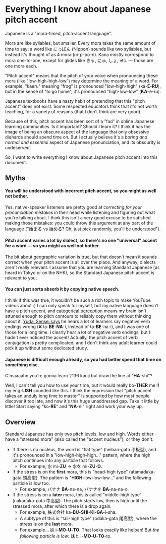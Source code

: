 # Everything I know about Japanese pitch accent

Japanese is a "mora-timed, pitch-accent language".

Mora are like syllables, but smaller. Every mora takes the same amount of time to say: a word like にっぽん (Nippon) sounds like two syllables, but instead it's thought of as 4 mora (ni-p-po-n). Kana _mostly_ correspond to mora one-to-one, except for glides like きゃ, にゅ, しょ, etc. — those are one mora each.

"Pitch accent" means that the pitch of your voice when pronouncing these mora (like "low-high-high-low") may determine the meaning of a word. For example, "kaeru" meaning "frog" is pronounced "low-high-high" (ka-**E**-**RU**), but in the sense of "to go home", it's pronounced "high-low-low" (**KA**-e-ru).

Japanese textbooks have a nasty habit of pretending that this "pitch accent" does not exist. Some respected educators think that it's not worth teaching, for a variety of reasons (that I don't think are very good).

Because of this, pitch accent has been sort of a "fad" in online Japanese learning communities. Is it important? Should I learn it? I think it has the image of being an obscure aspect of the language that only obsessive diehards should spend time on. But I actually believe it's a _boring and normal and essential_ aspect of Japanese pronunciation, and its obscurity is undeserved.

So, I want to write everything I know about Japanese pitch accent into this document.

## Myths
#### You will be understood with incorrect pitch accent, so you might as well not bother.
Yes, native-speaker listeners are pretty good at _correcting for your pronunciation mistakes_ in their head while listening and figuring out what you're talking about. I think this isn't a very good excuse to be satisfied making those mistakes: you could throw this argument at any part of the language ("始まる vs 始める? Oh, just pick randomly, you'll be understood").

#### Pitch accent varies a lot by dialect, so there's no one "universal" accent for a word — so you might as well not bother.
The bit about geographic variation is true, but that doesn't mean it sounds correct when your pitch accent is all over the place. And anyway, dialects aren't really relevant. I assume that you are learning Standard Japanese (as heard in Tokyo or on the NHK), so the Standard Japanese pitch accent is relevant to you.

#### You can just sorta absorb it by copying native speech.
I think if this was true, it wouldn't be such a rich topic to make YouTube videos about :) I can only speak for myself, but my native language doesn't have a pitch accent, and [categorical perception](https://youtu.be/Qh8QlfYLUO0?t=140) means my brain isn't attuned enough to pitch contours to reliably copy them without thinking about it. [Yudai Sensei says](https://youtu.be/gzW5z_dYXTg?t=212) he hears a lot of learners say negative verb endings wrong (❌ ta-**BE**-**NA**-i, instead of ta-**BE**-na-i), and I was one of those for a long time. I clearly hear a lot of negative verb endings, but I hadn't ever noticed the accent! Actually, the pitch accent of verb conjugation is pretty complicated, and I don't think any adult learner could pick it up without some dedicated study.

#### Japanese is difficult enough already, so you had better spend that time on something else.
C'maaaahn you're gonna learn 2136 kanji but draw the line at "**HA**-shi"?

Well, I can't tell you how to use your time, but it would really bo-**THER** me if my eng-**LISH** sounded like this. I think the impression that "pitch accent takes an unduly long time to master" is supported by how most people discover it too late, and now it's this huge unaddressed gap. Take it little by little! Start saying "ko-**RE**" and "**NA**-ni" right and work your way up.

## Overview
Standard Japanese has only two pitch levels, low and high. Words either have a "stressed mora" (also called the "accent nucleus"), or they don't:

* If there is no nucleus, the word is "flat type" (heiban-gata 平板型), and it's pronounced in a "low-high-high-high…" pattern, where the high pitch continues into any particle that follows.
  * For example, 水 mi-**ZU**  →  水を mi-**ZU**-**O**.
* If the stress is on the **first** mora, this is "head-high type" (atamadaka-gata 頭高型). The pattern is "**HIGH**-low-low-low…" and the following particle is low too.
  * For example, バナナ **BA**-na-na,  バナナを **BA**-na-na-o.
* If the stress is on a **later** mora, this is called "middle-high type" (nakadaka-gata 中高型). The pitch starts low, then is high until the stressed mora, after which there is a drop again.
  * For example, 株式会社 ka-**BU**-**SHI**-**KI**-**GA**-i-sha. 
  * A subtype of this is "tail-high type" (odaka-gata 尾高型), where the stress is on the **last** mora.
   * For example... 妹 i-**MO**-**U**-**TO**. That looks exactly like heiban! But *the following particle is low*: 妹と i-**MO**-**U**-**TO**-to.

